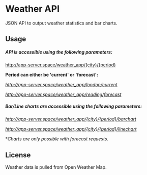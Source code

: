 # Weather API

JSON API to output weather statistics and bar charts.

## Usage

##### API is accessible using the following parameters:

http://app-server.space/weather_app/{city}/{period}

**Period can either be 'current' or 'forecast':**

*http://app-server.space/weather_app/london/current*

*http://app-server.space/weather_app/reading/forecast*

##### Bar/Line charts are accessible using the following parameters:

*http://app-server.space/weather_app/{city}/{period}/barchart*

*http://app-server.space/weather_app/{city}/{period}/linechart*

**Charts are only possible with forecast requests.*

## License

Weather data is pulled from Open Weather Map.